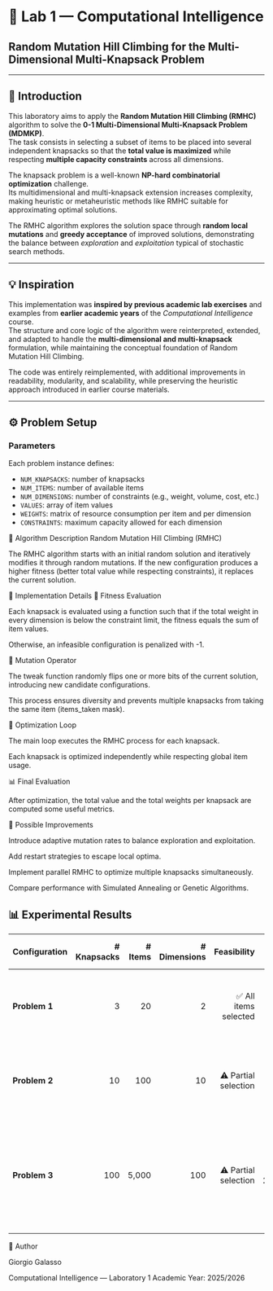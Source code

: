 # 🧠 Lab 1 — Computational Intelligence  
## Random Mutation Hill Climbing for the Multi-Dimensional Multi-Knapsack Problem

---

## 📘 Introduction

This laboratory aims to apply the **Random Mutation Hill Climbing (RMHC)** algorithm to solve the **0-1 Multi-Dimensional Multi-Knapsack Problem (MDMKP)**.  
The task consists in selecting a subset of items to be placed into several independent knapsacks so that the **total value is maximized** while respecting **multiple capacity constraints** across all dimensions.

The knapsack problem is a well-known **NP-hard combinatorial optimization** challenge.  
Its multidimensional and multi-knapsack extension increases complexity, making heuristic or metaheuristic methods like RMHC suitable for approximating optimal solutions.

The RMHC algorithm explores the solution space through **random local mutations** and **greedy acceptance** of improved solutions, demonstrating the balance between *exploration* and *exploitation* typical of stochastic search methods.

---

## 💡 Inspiration

This implementation was **inspired by previous academic lab exercises** and examples from **earlier academic years** of the *Computational Intelligence* course.  
The structure and core logic of the algorithm were reinterpreted, extended, and adapted to handle the **multi-dimensional and multi-knapsack** formulation, while maintaining the conceptual foundation of Random Mutation Hill Climbing.  

The code was entirely reimplemented, with additional improvements in readability, modularity, and scalability, while preserving the heuristic approach introduced in earlier course materials.

---

## ⚙️ Problem Setup

### Parameters
Each problem instance defines:
- `NUM_KNAPSACKS`: number of knapsacks  
- `NUM_ITEMS`: number of available items  
- `NUM_DIMENSIONS`: number of constraints (e.g., weight, volume, cost, etc.)  
- `VALUES`: array of item values  
- `WEIGHTS`: matrix of resource consumption per item and per dimension  
- `CONSTRAINTS`: maximum capacity allowed for each dimension  

🧩 Algorithm Description
Random Mutation Hill Climbing (RMHC)

The RMHC algorithm starts with an initial random solution and iteratively modifies it through random mutations.
If the new configuration produces a higher fitness (better total value while respecting constraints), it replaces the current solution.

🧮 Implementation Details
🔹 Fitness Evaluation

Each knapsack is evaluated using a function such that if the total weight in every dimension is below the constraint limit, the fitness equals the sum of item values.

Otherwise, an infeasible configuration is penalized with -1.

🔹 Mutation Operator

The tweak function randomly flips one or more bits of the current solution, introducing new candidate configurations.

This process ensures diversity and prevents multiple knapsacks from taking the same item (items_taken mask).

🔁 Optimization Loop

The main loop executes the RMHC process for each knapsack.

Each knapsack is optimized independently while respecting global item usage.

📊 Final Evaluation

After optimization, the total value and the total weights per knapsack are computed some useful metrics.

🚀 Possible Improvements

Introduce adaptive mutation rates to balance exploration and exploitation.

Add restart strategies to escape local optima.

Implement parallel RMHC to optimize multiple knapsacks simultaneously.

Compare performance with Simulated Annealing or Genetic Algorithms.

## 📊 Experimental Results

| **Configuration** | **# Knapsacks** | **# Items** | **# Dimensions** | **Feasibility** | **Total Value Reached** | **Observation** |
|-------------------|----------------:|-------------:|-----------------:|----------------:|------------------------:|-----------------|
| **Problem 1** | 3 | 20 | 2 | ✅ All items selected |  **1,065** | The constraints are large enough to allow all items to fit in the knapsacks. |
| **Problem 2** | 10 | 100 | 10 | ⚠️ Partial selection | ≈ **39,000** | The algorithm converges to a near-optimal configuration with slightly submaximal total value. |
| **Problem 3** | 100 | 5,000 | 100 | ⚠️ Partial selection | ≈ **1,450,000** | Despite the high dimensionality, RMHC achieves strong performance with values close to the feasible optimum. |


🧾 Author

Giorgio Galasso

Computational Intelligence — Laboratory 1
Academic Year: 2025/2026